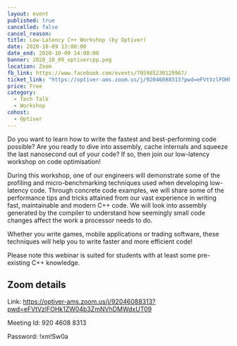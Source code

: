 ```yaml
---
layout: event
published: true
cancelled: false
cancel_reason:
title: Low-Latency C++ Workshop (by Optiver)
date: 2020-10-09 13:00:00
date_end: 2020-10-09 14:00:00
banner: 2020_10_09_optivercpp.png
location: Zoom
fb_link: https://www.facebook.com/events/705985230129967/
ticket_link: "https://optiver-ams.zoom.us/j/92046088313?pwd=eFVtVzlFOHk1ZW04b3ZmNVhDMWdxUT09"
price: Free
category:
  - Tech Talk
  - Workshop
cohost:
  - Optiver
---
```


Do you want to learn how to write the fastest and best-performing code possible? Are you ready to dive into assembly, cache internals and squeeze the last nanosecond out of your code? If so, then join our low-latency workshop on code optimisation!

During this workshop, one of our engineers will demonstrate some of the profiling and micro-benchmarking techniques used when developing low-latency code. Through concrete code examples, we will share some of the performance tips and tricks attained from our vast experience in writing fast, maintainable and modern C++ code. We will look into assembly generated by the compiler to understand how seemingly small code changes affect the work a processor needs to do.

Whether you write games, mobile applications or trading software, these techniques will help you to write faster and more efficient code!

Please note this webinar is suited for students with at least some pre-existing C++ knowledge.

## Zoom details

Link: [ https://optiver-ams.zoom.us/j/92046088313?pwd=eFVtVzlFOHk1ZW04b3ZmNVhDMWdxUT09 ](https://optiver-ams.zoom.us/j/92046088313?pwd=eFVtVzlFOHk1ZW04b3ZmNVhDMWdxUT09)

Meeting Id: 920 4608 8313

Password: !xm!Sw0a
